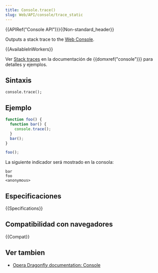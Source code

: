 ```yaml
---
title: Console.trace()
slug: Web/API/console/trace_static
---
```


{{APIRef("Console API")}}{{Non-standard_header}}

Outputs a stack trace to the [Web Console](/es/docs/Tools/Web_Console).

{{AvailableInWorkers}}

Ver [Stack traces](/es/docs/Web/API/console#Stack_traces) en la documentación de {{domxref("console")}} para detalles y ejemplos.

## Sintaxis

```
console.trace();
```

## Ejemplo

```js
function foo() {
  function bar() {
    console.trace();
  }
  bar();
}

foo();
```

La siguiente indicador será mostrado en la consola:

```
bar
foo
<anonymous>
```

## Especificaciones

{{Specifications}}

## Compatibilidad con navegadores

{{Compat}}

## Ver tambien

- [Opera Dragonfly documentation: Console](http://www.opera.com/dragonfly/documentation/console/)

